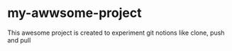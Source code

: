 # my-awwsome-project
This awesome project is created to experiment git notions like clone, push and pull

